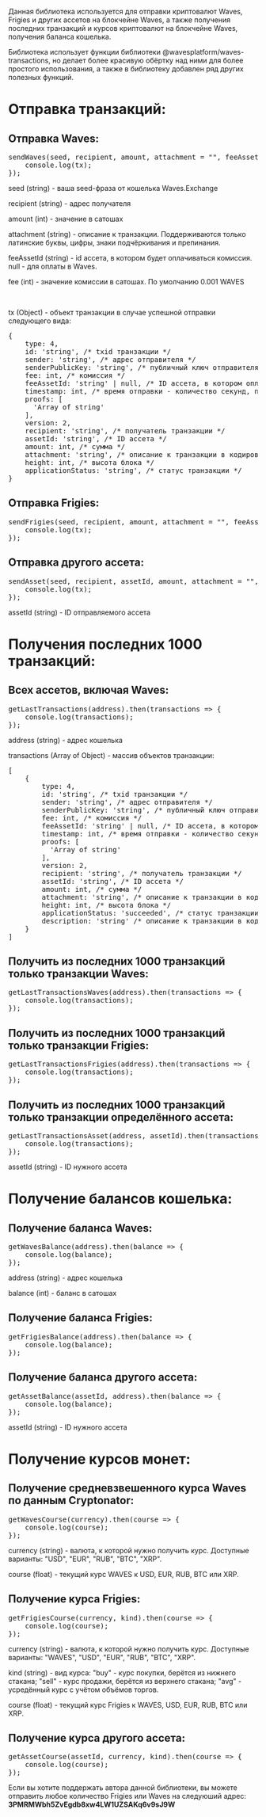 <p>Данная библиотека используется для отправки криптовалют Waves, Frigies и других ассетов на блокчейне Waves, а также получения последних транзакций и курсов криптовалют на блокчейне Waves, получения баланса кошелька.</p>
<p>Библиотека использует функции библиотеки @wavesplatform/waves-transactions, но делает более красивую обёртку над ними для более простого использования, а также в библиотеку добавлен ряд других полезных функций.</p>
<h1>Отправка транзакций:</h1>
<h2>Отправка Waves:</h2>
<pre>
sendWaves(seed, recipient, amount, attachment = "", feeAssetId = null, fee = 100000).then(tx => {
    console.log(tx);
});
</pre>
<p>seed (string) - ваша seed-фраза от кошелька Waves.Exchange</p>
<p>recipient (string) - адрес получателя</p>
<p>amount (int) - значение в сатошах</p>
<p>attachment (string) - описание к транзакции. Поддерживаются только латинские буквы, цифры, знаки подчёркивания и препинания.</p>
<p>feeAssetId (string) - id ассета, в котором будет оплачиваться комиссия. null - для оплаты в Waves.</p>
<p>fee (int) - значение комиссии в сатошах. По умолчанию 0.001 WAVES</p>
<br>
<p>tx (Object) - объект транзакции в случае успешной отправки следующего вида:</p>
<pre>
{
    type: 4,
    id: 'string', /* txid транзакции */
    sender: 'string', /* адрес отправителя */
    senderPublicKey: 'string', /* публичный ключ отправителя */
    fee: int, /* комиссия */
    feeAssetId: 'string' | null, /* ID ассета, в котором оплачивается комиссия */
    timestamp: int, /* время отправки - количество секунд, прошедших с 1 января 1970 года */
    proofs: [
      'Array of string'
    ],
    version: 2,
    recipient: 'string', /* получатель транзакции */
    assetId: 'string', /* ID ассета */
    amount: int, /* сумма */
    attachment: 'string', /* описание к транзакции в кодировке Base58 */
    height: int, /* высота блока */
    applicationStatus: 'string', /* статус транзакции */
}
</pre>
<h2>Отправка Frigies:</h2>
<pre>
sendFrigies(seed, recipient, amount, attachment = "", feeAssetId = null, fee = 100000).then(tx => {
    console.log(tx);
});
</pre>
<h2>Отправка другого ассета:</h2>
<pre>
sendAsset(seed, recipient, assetId, amount, attachment = "", feeAssetId = null, fee = 100000).then(tx => {
    console.log(tx);
});
</pre>
<p>assetId (string) - ID отправляемого ассета</p>
<h1>Получения последних 1000 транзакций:</h1>
<h2>Всех ассетов, включая Waves:</h2>
<pre>
getLastTransactions(address).then(transactions => {
    console.log(transactions);
});
</pre>
<p>address (string) - адрес кошелька</p>
<p>transactions (Array of Object) - массив объектов транзакции:</p>
<pre>
[
	{
	    type: 4,
	    id: 'string', /* txid транзакции */
	    sender: 'string', /* адрес отправителя */
	    senderPublicKey: 'string', /* публичный ключ отправителя */
	    fee: int, /* комиссия */
	    feeAssetId: 'string' | null, /* ID ассета, в котором оплачивается комиссия */
	    timestamp: int, /* время отправки - количество секунд, прошедших с 1 января 1970 года */
	    proofs: [
	      'Array of string'
	    ],
	    version: 2,
	    recipient: 'string', /* получатель транзакции */
	    assetId: 'string', /* ID ассета */
	    amount: int, /* сумма */
	    attachment: 'string', /* описание к транзакции в кодировке Base58 */
	    height: int, /* высота блока */
	    applicationStatus: 'succeeded', /* статус транзакции */
	    description: 'string' /* описание к транзакции в кодировке UTF8 (человекопонятное) */
	}
]
</pre>
<h2>Получить из последних 1000 транзакций только транзакции Waves:</h2>
<pre>
getLastTransactionsWaves(address).then(transactions => {
    console.log(transactions);
});
</pre>
<h2>Получить из последних 1000 транзакций только транзакции Frigies:</h2>
<pre>
getLastTransactionsFrigies(address).then(transactions => {
    console.log(transactions);
});
</pre>
<h2>Получить из последних 1000 транзакций только транзакции определённого ассета:</h2>
<pre>
getLastTransactionsAsset(address, assetId).then(transactions => {
    console.log(transactions);
});
</pre>
<p>assetId (string) - ID нужного ассета</p>
<h1>Получение балансов кошелька:</h1>
<h2>Получение баланса Waves:</h2>
<pre>
getWavesBalance(address).then(balance => {
    console.log(balance);
});
</pre>
<p>address (string) - адрес кошелька</p>
<p>balance (int) - баланс в сатошах</p>
<h2>Получение баланса Frigies:</h2>
<pre>
getFrigiesBalance(address).then(balance => {
    console.log(balance);
});
</pre>
<h2>Получение баланса другого ассета:</h2>
<pre>
getAssetBalance(assetId, address).then(balance => {
    console.log(balance);
});
</pre>
<p>assetId (string) - ID нужного ассета</p>
<h1>Получение курсов монет:</h1>
<h2>Получение средневзвешенного курса Waves по данным Cryptonator:</h2>
<pre>
getWavesCourse(currency).then(course => {
    console.log(course);
});
</pre>
<p>currency (string) - валюта, к которой нужно получить курс. Доступные варианты: "USD", "EUR", "RUB", "BTC", "XRP".</p>
<p>course (float) - текущий курс WAVES к USD, EUR, RUB, BTC или XRP.</p>
<h2>Получение курса Frigies:</h2>
<pre>
getFrigiesCourse(currency, kind).then(course => {
    console.log(course);
});
</pre>
<p>currency (string) - валюта, к которой нужно получить курс. Доступные варианты: "WAVES", "USD", "EUR", "RUB", "BTC", "XRP".</p>
<p>kind (string) - вид курса: "buy" - курс покупки, берётся из нижнего стакана; "sell" - курс продажи, берётся из верхнего стакана; "avg" - усредённый курс с учётом объёмов торгов.
<p>course (float) - текущий курс Frigies к WAVES, USD, EUR, RUB, BTC или XRP.</p>
<h2>Получение курса другого ассета:</h2>
<pre>
getAssetCourse(assetId, currency, kind).then(course => {
    console.log(course);
});
</pre>
<p>Если вы хотите поддержать автора данной библиотеки, вы можете отправить любое количество Frigies или Waves на следуюший адрес: <strong>3PMRMWbh5ZvEgdb8xw4LW1UZSAKq6v9sJ9W</strong></p>